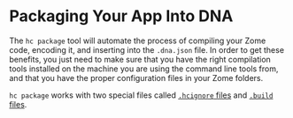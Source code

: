 # Packaging Your App Into DNA

The `hc package` tool will automate the process of compiling your Zome code, encoding it, and inserting into the `.dna.json` file. In order to get these benefits, you just need to make sure that you have the right compilation tools installed on the machine you are using the command line tools from, and that you have the proper configuration files in your Zome folders.

`hc package` works with two special files called [`.hcignore` files](./hcignore_files.md) and [`.build` files](./build_files.md).
